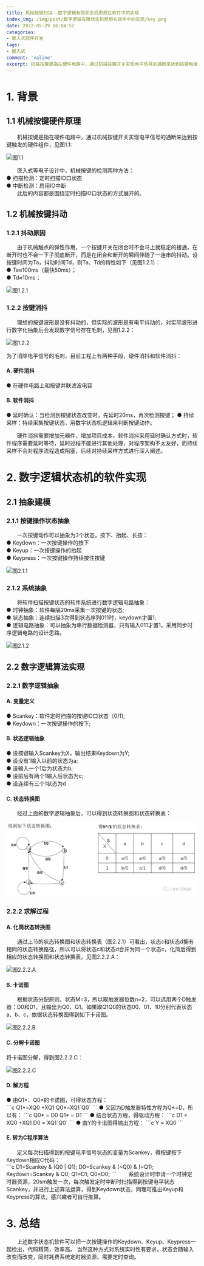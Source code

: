 ```yaml
---
title: 机械按键扫描——数字逻辑有限状态机思想在软件中的实现
index_img: /img/post/数字逻辑有限状态机思想在软件中的实现/key.png
date: 2022-05-29 16:04:57
categories:
- 嵌入式软件开发
tags:
- 嵌入式
comment: 'valine'
excerpt: 机械按键是指在硬件电路中，通过机械按键开关实现电平信号的通断来达到按键触发的硬件组件
---
```

# 1. 背景
## 1.1 机械按键硬件原理
<div class="markdown-body">
&emsp;&emsp;机械按键是指在硬件电路中，通过机械按键开关实现电平信号的通断来达到按键触发的硬件组件，见图1.1:</div>

![图1.1](1.1.png)
<div class="markdown-body">
&emsp;&emsp;嵌入式等电子设计中，机械按键的检测两种方法：</br>
● 扫描检测：定时扫描IO口状态</br>
● 中断检测：启用IO中断</br>
&emsp;&emsp;此后的内容都是围绕定时扫描IO口状态的方式展开的。
</div>

## 1.2 机械按键抖动
### 1.2.1 抖动原因
<div class="markdown-body">
&emsp;&emsp;由于机械触点的弹性作用，一个按键开关在闭合时不会马上就稳定的接通，在断开时也不会一下子彻底断开，而是在闭合和断开的瞬间伴随了一连串的抖动。设按键时间为Ta，抖动时间Td，则Ta、Td的特性如下（见图1.2.1）：</br>
● Ta≈100ms（最快50ms）；</br>
● Td≈10ms；</br>
</div>

![图1.2.1](1.2.1.png)

### 1.2.2   按键消抖
<div class="markdown-body">
&emsp;&emsp;理想的按键波形是没有抖动的，但实际的波形是有电平抖动的，对实际波形进行数字化抽象后会发现数字信号存在毛刺，见图1.2.2：
</div>

![图1.2.2](1.2.2.png)
<div class="markdown-body">
为了消除电平信号的毛刺，目前工程上有两种手段，硬件消抖和软件消抖：
</div>

#### A. 硬件消抖
● 在硬件电路上和按键并联滤波电容

#### B. 软件消抖
● 延时确认：当检测到按键状态改变时，先延时20ms，再次检测按键；
●  持续采样：持续采集按键状态，用数字状态机逻辑来判断按键动作。
<div class="markdown-body">
&emsp;&emsp;硬件消抖需要增加元器件，增加项目成本，软件消抖采用延时确认方式时，软件程序需要延时等待，延时过程不能进行其他处理，对程序架构不太友好，而持续采样不会对程序流程造成阻塞，后续对持续采样方式进行深入阐述。
</div>

# 2. 数字逻辑状态机的软件实现
## 2.1 抽象建模
### 2.1.1 按键操作状态抽象
<div class="markdown-body">
&emsp;&emsp;一次按键动作可以抽象为3个状态，按下、抬起、长按：</br>
●  Keydown：一次按键操作的按下</br>
●  Keyup：一次按键操作的抬起</br>
●  Keypress：一次按键操作持续按住按键</br>
</div>

![图2.1.1](2.1.1.png)

### 2.1.2 系统抽象
<div class="markdown-body">
&emsp;&emsp;将软件扫描按键状态的软件系统进行数字逻辑电路抽象：</br>
●  时钟抽象：软件每隔20ms采集一次按键的状态;</br>
●  状态抽象：连续扫描3次得到状态序列011时，keydown才置1;</br>
● 逻辑电路抽象：可以抽象为串行数据检测器，只有输入011才置1，采用同步时序逻辑电路的设计思路。</br>
</div>

![图2.1.2](2.1.2.png)

## 2.2 数字逻辑算法实现
### 2.2.1 数字逻辑抽象
#### A. 变量定义
<div class="markdown-body">
●  Scankey：软件定时扫描的按键IO口状态（0/1);</br>
●  Keydown：一次按键操作的按下;</br>
</div>
 
#### B. 状态逻辑抽象
<div class="markdown-body">
●  设按键输入Scankey为X，输出结果Keydown为Y;</br>
●  设没有1输入以前的状态为a;</br>
●  设输入一个1后为状态为b;</br>
●  设前后有两个1输入后状态为c;</br>
●  设连续有三个1状态为d</br>
</div>

#### C. 状态转换图
<div class="markdown-body">
&emsp;&emsp;经过上面的数字逻辑抽象后，可以得到状态转换图和状态转换表：
</div>

![图2.2.1](2.2.1.png)

### 2.2.2 求解过程
#### A. 化简状态转换图
<div class="markdown-body">
&emsp;&emsp;通过上节的状态转换图和状态转换表（图2.2.1）可看出，状态c和状态d拥有相同的状态转换路径，所以可以将状态c和状态d合并为同一个状态c，化简后得到相应的状态转换图和状态转换表，见图2.2.2.A：
</div>

![图2.2.2.A](2.2.2.A.png)

#### B. 卡诺图
<div class="markdown-body">
&emsp;&emsp;根据状态分配原则，状态M=3，所以取触发器位数n=2，可以选用两个D触发器：D0和D1，且输出为Q0、Q1。如果取Q1Q0的状态00、01、10分别代表状态a、b、c，依据状态转换图得到如下卡诺图。
</div>

![图2.2.2.B](2.2.2.B.png)

#### C. 分解卡诺图
<div class="markdown-body">
将卡诺图分解，得到图2.2.2.C：
</div>

![图2.2.2.C](2.2.2.C.png)

#### D. 解方程
<div class="markdown-body">
●  由Q1*、Q0*的卡诺图，可得状态方程：</br>
    ```c
       Q1*=XQ0 +XQ1
       Q0*=XQ1ˊQ0ˊ
    ```
●  又因为D触发器特性方程为Q*=D，所以有： 
    ```c
       Q0* = D0
       Q1* = D1
    ``` 
●  结合状态方程，得驱动方程：
    ```c
       D1 = XQ0 +XQ1
       D0 = XQ1ˊQ0ˊ
    ``` 
●  由Y的卡诺图得输出方程：
    ```c
       Y  = XQ0
    ``` 
</div>

#### E. 转为C程序算法
<div class="markdown-body">
&emsp;&emsp;定义每次扫描得到的按键电平信号状态的变量为Scankey，得按键按下Keydown相应C代码：</br>
    ```c
       D1=Scankey & (Q0 | Q1); 
       D0=Scankey & (~Q0) & (~Q1); 
       Keydown=Scankey & Q0;
       Q1=D1;
       Q0=D0;
    ``` 
&emsp;&emsp;系统设计时申请一个时钟定时器资源，20sm触发一次，每次触发定时中断时扫描得到按键电平状态Scankey，并进行上述算法运算，得到Keydown状态，同理可推出Keyup和Keypress的算法，感兴趣者可自行推算。
</div>

# 3. 总结
<div class="markdown-body">
&emsp;&emsp;上述数字状态机软件可以把一次按键操作的Keydown、Keyup、Keypress一起检出，代码精简，效率高。
当然这种方式对系统实时性有要求，状态会随输入改变而改变，同时耗费系统定时器资源，需要定时查询。</br>
</div>


   
    
